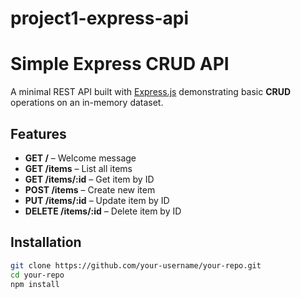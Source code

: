 # project1-express-api

# Simple Express CRUD API

A minimal REST API built with [Express.js](https://expressjs.com/) demonstrating basic **CRUD** operations on an in-memory dataset.

## Features
- **GET /** – Welcome message  
- **GET /items** – List all items  
- **GET /items/:id** – Get item by ID  
- **POST /items** – Create new item  
- **PUT /items/:id** – Update item by ID  
- **DELETE /items/:id** – Delete item by ID  

## Installation
```bash
git clone https://github.com/your-username/your-repo.git
cd your-repo
npm install

